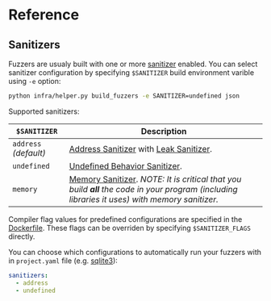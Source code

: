 # Reference

## Sanitizers

Fuzzers are usualy built with one or more  [sanitizer](https://github.com/google/sanitizers) enabled. 
You can select sanitizer configuration by specifying `$SANITIZER` build environment varible using `-e` option:

```bash
python infra/helper.py build_fuzzers -e SANITIZER=undefined json
```

Supported sanitizers:

| `$SANITIZER` | Description
| ------------ | ----------
| `address` *(default)* | [Address Sanitizer](https://github.com/google/sanitizers/wiki/AddressSanitizer) with [Leak Sanitizer](https://github.com/google/sanitizers/wiki/AddressSanitizerLeakSanitizer).
| `undefined` | [Undefined Behavior Sanitizer](http://clang.llvm.org/docs/UndefinedBehaviorSanitizer.html).
| `memory` | [Memory Sanitizer](https://github.com/google/sanitizers/wiki/MemorySanitizer). *NOTE: It is critical that you build __all__ the code in your program (including libraries it uses) with memory sanitizer.*

Compiler flag values for predefined configurations are specified in the [Dockerfile](../infra/base-images/base-builder/Dockerfile). 
These flags can be overriden by specifying `$SANITIZER_FLAGS` directly.

You can choose which configurations to automatically run your fuzzers with in `project.yaml` file (e.g. [sqlite3](../projects/sqlite3/project.yaml)):

```yaml
sanitizers:
  - address
  - undefined
 ```
  
